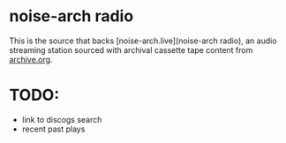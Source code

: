 
# noise-arch radio

This is the source that backs [noise-arch.live](noise-arch radio), an audio
streaming station sourced with archival cassette tape content from 
[archive.org](https://archive.org/details/noise-arch).

# TODO: 

* link to discogs search
* recent past plays
